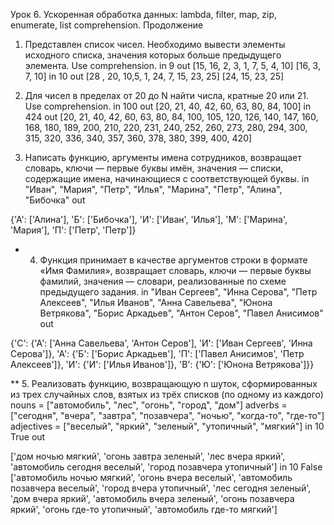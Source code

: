 Урок 6. Ускоренная обработка данных: lambda, filter, map, zip, enumerate, list comprehension. Продолжение

1. Представлен список чисел. Необходимо вывести элементы исходного списка, значения которых больше предыдущего элемента. Use comprehension.
in
9
out
[15, 16, 2, 3, 1, 7, 5, 4, 10]
[16, 3, 7, 10]
in
10
out
[28 ,  20, 10,5, 1, 24, 7, 15, 23, 25]
[24, 15, 23, 25]

2. Для чисел в пределах от 20 до N найти числа, кратные 20 или 21. Use comprehension.
in
100
out
[20, 21, 40, 42, 60, 63, 80, 84, 100]
in
424
out
[20, 21, 40, 42, 60, 63, 80, 84, 100, 105, 120, 126, 140, 147, 160, 168, 180, 189, 200, 210, 220, 231, 240, 252, 260, 273, 280, 294, 300, 315, 320, 336, 340, 357, 360, 378, 380, 399, 400, 420]

3. Написать функцию, аргументы имена сотрудников, возвращает словарь, ключи — первые буквы имён, значения — списки, содержащие имена, начинающиеся с соответствующей буквы.
in
"Иван", "Мария", "Петр", "Илья", "Марина", "Петр", "Алина", "Бибочка"
out

{'А': ['Алина'], 'Б': ['Бибочка'], 'И': ['Иван', 'Илья'], 'М': ['Марина', 'Мария'], 'П': ['Петр', 'Петр']}

* 4. Функция принимает в качестве аргументов строки в формате «Имя Фамилия», возвращает словарь, ключи — первые буквы фамилий, значения — словари, реализованные по схеме предыдущего задания.
in
"Иван Сергеев", "Инна Серова", "Петр Алексеев",
"Илья Иванов", "Анна Савельева", "Юнона Ветрякова",
"Борис Аркадьев", "Антон Серов", "Павел Анисимов"
out

{'С': {'А': ['Анна Савельева', 'Антон Серов'], 'И': ['Иван Сергеев', 'Инна Серова']}, 'А': {'Б': ['Борис Аркадьев'], 'П': ['Павел Анисимов', 'Петр Алексеев']}, 'И': {'И': ['Илья Иванов']}, 'В': {'Ю': ['Юнона Ветрякова']}}

** 5. Реализовать функцию, возвращающую n шуток, сформированных из трех случайных слов, взятых из трёх списков (по одному из каждого)
nouns = ["автомобиль", "лес", "огонь", "город", "дом"]
adverbs = ["сегодня", "вчера", "завтра", "позавчера", "ночью", "когда-то", "где-то"]
adjectives = ["веселый", "яркий", "зеленый", "утопичный", "мягкий"]
in 
10 True
out

['дом ночью мягкий', 'огонь завтра зеленый', 'лес вчера яркий', 'автомобиль сегодня веселый', 'город позавчера утопичный']
in 
10 False
['автомобиль ночью мягкий', 'огонь вчера веселый', 'автомобиль позавчера веселый', 'город вчера утопичный', 'лес сегодня зеленый', 'дом вчера яркий', 'автомобиль вчера зеленый', 'огонь позавчера яркий', 'огонь где-то утопичный', 'автомобиль где-то мягкий']